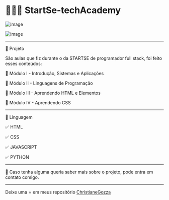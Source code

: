# 👩🏻‍💻 StartSe-techAcademy


![image](https://user-images.githubusercontent.com/72118415/169908300-fabfd251-30c0-4417-8981-a59ac362d0a6.png)


![image](https://user-images.githubusercontent.com/72118415/169912237-20895c9f-eb45-4f1a-85de-45bb364e935f.png)

*******************************************************************************************************
🚀 Projeto

São aulas que fiz durante o da STARTSE de programador full stack, foi feito esses conteúdos: 

📌 Módulo I - Introdução, Sistemas e Aplicações

📌 Módulo II - Linguagens de Programação

📌 Módulo III - Aprendendo HTML e Elementos  

📌 Módulo IV -  Aprendendo CSS

*****************************************************************************************************
🌱 Linguagem

✅ HTML

✅ CSS

✅ JAVASCRIPT

✅ PYTHON
*****************************************************************************************************
💌 Caso tenha alguma queria saber mais sobre o projeto, pode entra em contato comigo.

*****************************************************************************************************
Deixe uma ⭐️ em meus repositório  [ChristianeGozza](https://github.com/chritianegozza)
